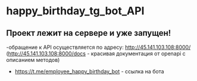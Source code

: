# happy_birthday_tg_bot_API

## Проект лежит на сервере и уже запущен!
-обращение к API осуществляется по адресу: http://45.141.103.108:8000/  (http://45.141.103.108:8000/docs - красивая документация от openapi с описанием методов)
- https://t.me/employee_happy_birthday_bot - ссылка на бота
